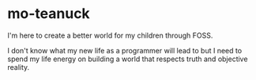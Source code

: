 # mo-teanuck

I'm here to create a better world for my children through FOSS. 

I don't know what my new life as a programmer will lead to but I need to spend my life energy on building a world that respects truth and objective reality.
